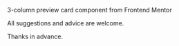 3-column preview card component from Frontend Mentor

All suggestions and advice are welcome.

Thanks in advance.